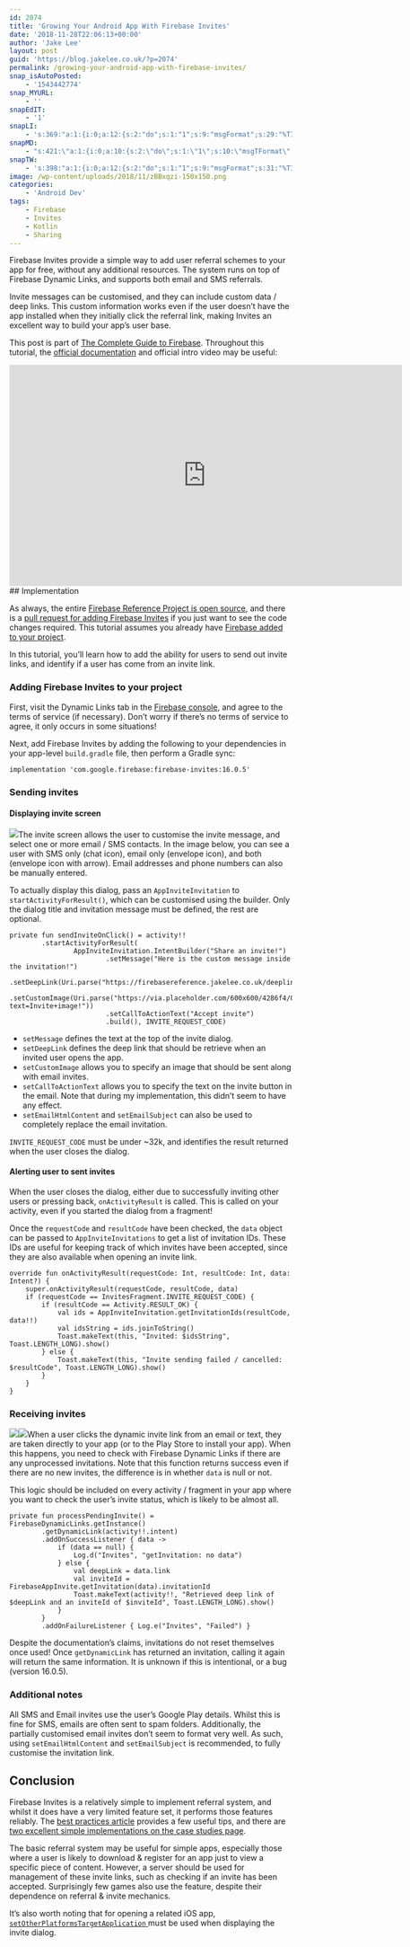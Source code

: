 ```yaml
---
id: 2074
title: 'Growing Your Android App With Firebase Invites'
date: '2018-11-28T22:06:13+00:00'
author: 'Jake Lee'
layout: post
guid: 'https://blog.jakelee.co.uk/?p=2074'
permalink: /growing-your-android-app-with-firebase-invites/
snap_isAutoPosted:
    - '1543442774'
snap_MYURL:
    - ''
snapEdIT:
    - '1'
snapLI:
    - 's:369:"a:1:{i:0;a:12:{s:2:"do";s:1:"1";s:9:"msgFormat";s:29:"%TITLE% %HCATS% %HTAGS% %URL%";s:8:"postType";s:1:"A";s:9:"isAutoImg";s:1:"A";s:8:"imgToUse";s:0:"";s:9:"isAutoURL";s:1:"A";s:8:"urlToUse";s:0:"";s:4:"doLI";i:0;s:8:"isPosted";s:1:"1";s:4:"pgID";s:0:"";s:7:"postURL";s:50:"www.linkedin.com/updates?topic=6473668355336339456";s:5:"pDate";s:19:"2018-11-28 22:06:51";}}";'
snapMD:
    - "s:421:\"a:1:{i:0;a:10:{s:2:\"do\";s:1:\"1\";s:10:\"msgTFormat\";s:7:\"%TITLE%\";s:9:\"msgFormat\";s:66:\"%ANNOUNCE%\r\n<br><br>\r\nFull post by %AUTHORNAME% available at %URL%\";s:9:\"isAutoURL\";s:1:\"A\";s:8:\"urlToUse\";s:0:\"\";s:4:\"doMD\";i:0;s:8:\"isPosted\";s:1:\"1\";s:4:\"pgID\";s:12:\"fb96eda9dadd\";s:7:\"postURL\";s:89:\"https://medium.com/@JakeSteam/growing-your-android-app-with-firebase-invites-fb96eda9dadd\";s:5:\"pDate\";s:19:\"2018-11-28 22:06:54\";}}\";"
snapTW:
    - 's:398:"a:1:{i:0;a:12:{s:2:"do";s:1:"1";s:9:"msgFormat";s:31:"%TITLE% (%HCATS% %HTAGS%) %URL%";s:8:"attchImg";s:1:"0";s:9:"isAutoImg";s:1:"A";s:8:"imgToUse";s:0:"";s:9:"isAutoURL";s:1:"A";s:8:"urlToUse";s:0:"";s:4:"doTW";i:0;s:8:"isPosted";s:1:"1";s:4:"pgID";s:19:"1067902668616679426";s:7:"postURL";s:57:"https://twitter.com/JakeLeeLtd/status/1067902668616679426";s:5:"pDate";s:19:"2018-11-28 22:06:51";}}";'
image: /wp-content/uploads/2018/11/zBBxqzi-150x150.png
categories:
    - 'Android Dev'
tags:
    - Firebase
    - Invites
    - Kotlin
    - Sharing
---
```


Firebase Invites provide a simple way to add user referral schemes to your app for free, without any additional resources. The system runs on top of Firebase Dynamic Links, and supports both email and SMS referrals.

Invite messages can be customised, and they can include custom data / deep links. This custom information works even if the user doesn’t have the app installed when they initially click the referral link, making Invites an excellent way to build your app’s user base.

This post is part of [The Complete Guide to Firebase](https://blog.jakelee.co.uk//firebase/). Throughout this tutorial, the [official documentation](https://firebase.google.com/docs/invites/android) and official intro video may be useful:

<div class="video-container"><span class="embed-youtube" style="text-align:center; display: block;"><iframe allowfullscreen="true" class="youtube-player" height="394" sandbox="allow-scripts allow-same-origin allow-popups allow-presentation" src="https://www.youtube.com/embed/LkaIJCZ_HyM?version=3&rel=1&showsearch=0&showinfo=1&iv_load_policy=1&fs=1&hl=en-GB&autohide=2&wmode=transparent" style="border:0;" width="700"></iframe></span></div>## Implementation

As always, the entire [Firebase Reference Project is open source](https://github.com/JakeSteam/FirebaseReference), and there is a [pull request for adding Firebase Invites](https://github.com/JakeSteam/FirebaseReference/pull/10) if you just want to see the code changes required. This tutorial assumes you already have [Firebase added to your project](https://blog.jakelee.co.uk//adding-firebase-to-an-android-project/).

In this tutorial, you’ll learn how to add the ability for users to send out invite links, and identify if a user has come from an invite link.

### Adding Firebase Invites to your project

First, visit the Dynamic Links tab in the [Firebase console](https://console.firebase.google.com/u/0/), and agree to the terms of service (if necessary). Don’t worry if there’s no terms of service to agree, it only occurs in some situations!

Next, add Firebase Invites by adding the following to your dependencies in your app-level `build.gradle` file, then perform a Gradle sync:

```
implementation 'com.google.firebase:firebase-invites:16.0.5'
```

### Sending invites

#### Displaying invite screen

[![](https://i1.wp.com/blog.jakelee.co.uk/wp-content/uploads/2018/11/invites.png?resize=228%2C300&ssl=1)](https://i1.wp.com/blog.jakelee.co.uk/wp-content/uploads/2018/11/invites.png?ssl=1)The invite screen allows the user to customise the invite message, and select one or more email / SMS contacts. In the image below, you can see a user with SMS only (chat icon), email only (envelope icon), and both (envelope icon with arrow). Email addresses and phone numbers can also be manually entered.

To actually display this dialog, pass an `AppInviteInvitation` to `startActivityForResult()`, which can be customised using the builder. Only the dialog title and invitation message must be defined, the rest are optional.

```
private fun sendInviteOnClick() = activity!!
        .startActivityForResult(
                AppInviteInvitation.IntentBuilder("Share an invite!")
                        .setMessage("Here is the custom message inside the invitation!")
                        .setDeepLink(Uri.parse("https://firebasereference.jakelee.co.uk/deeplink"))
                        .setCustomImage(Uri.parse("https://via.placeholder.com/600x600/4286f4/000000?text=Invite+image!"))
                        .setCallToActionText("Accept invite")
                        .build(), INVITE_REQUEST_CODE)
```

- `setMessage` defines the text at the top of the invite dialog.
- `setDeepLink` defines the deep link that should be retrieve when an invited user opens the app.
- `setCustomImage` allows you to specify an image that should be sent along with email invites.
- `setCallToActionText` allows you to specify the text on the invite button in the email. Note that during my implementation, this didn’t seem to have any effect.
- `setEmailHtmlContent` and `setEmailSubject` can also be used to completely replace the email invitation.

`INVITE_REQUEST_CODE` must be under ~32k, and identifies the result returned when the user closes the dialog.

#### Alerting user to sent invites

When the user closes the dialog, either due to successfully inviting other users or pressing back, `onActivityResult` is called. This is called on your activity, even if you started the dialog from a fragment!

Once the `requestCode` and `resultCode` have been checked, the `data` object can be passed to `AppInviteInvitations` to get a list of invitation IDs. These IDs are useful for keeping track of which invites have been accepted, since they are also available when opening an invite link.

```
override fun onActivityResult(requestCode: Int, resultCode: Int, data: Intent?) {
    super.onActivityResult(requestCode, resultCode, data)
    if (requestCode == InvitesFragment.INVITE_REQUEST_CODE) {
        if (resultCode == Activity.RESULT_OK) {
            val ids = AppInviteInvitation.getInvitationIds(resultCode, data!!)
            val idsString = ids.joinToString()
            Toast.makeText(this, "Invited: $idsString", Toast.LENGTH_LONG).show()
        } else {
            Toast.makeText(this, "Invite sending failed / cancelled: $resultCode", Toast.LENGTH_LONG).show()
        }
    }
}
```

### Receiving invites

[![](https://i1.wp.com/blog.jakelee.co.uk/wp-content/uploads/2018/11/zBBxqzi-1.png?resize=300%2C136&ssl=1)](https://i1.wp.com/blog.jakelee.co.uk/wp-content/uploads/2018/11/zBBxqzi-1.png?ssl=1)[![](https://i1.wp.com/blog.jakelee.co.uk/wp-content/uploads/2018/11/invite.png?resize=300%2C188&ssl=1)](https://i1.wp.com/blog.jakelee.co.uk/wp-content/uploads/2018/11/invite.png?ssl=1)When a user clicks the dynamic invite link from an email or text, they are taken directly to your app (or to the Play Store to install your app). When this happens, you need to check with Firebase Dynamic Links if there are any unprocessed invitations. Note that this function returns success even if there are no new invites, the difference is in whether `data` is null or not.

This logic should be included on every activity / fragment in your app where you want to check the user’s invite status, which is likely to be almost all.

```
private fun processPendingInvite() = FirebaseDynamicLinks.getInstance()
        .getDynamicLink(activity!!.intent)
        .addOnSuccessListener { data ->
            if (data == null) {
                Log.d("Invites", "getInvitation: no data")
            } else {
                val deepLink = data.link
                val inviteId = FirebaseAppInvite.getInvitation(data).invitationId
                Toast.makeText(activity!!, "Retrieved deep link of $deepLink and an inviteId of $inviteId", Toast.LENGTH_LONG).show()
            }
        }
        .addOnFailureListener { Log.e("Invites", "Failed") }
```

Despite the documentation’s claims, invitations do not reset themselves once used! Once `getDynamicLink` has returned an invitation, calling it again will return the same information. It is unknown if this is intentional, or a bug (version 16.0.5).

### Additional notes

All SMS and Email invites use the user’s Google Play details. Whilst this is fine for SMS, emails are often sent to spam folders. Additionally, the partially customised email invites don’t seem to format very well. As such, using `setEmailHtmlContent` and `setEmailSubject` is recommended, to fully customise the invitation link.

## Conclusion

Firebase Invites is a relatively simple to implement referral system, and whilst it does have a very limited feature set, it performs those features reliably. The [best practices article](https://firebase.google.com/docs/invites/best-practices) provides a few useful tips, and there are [two excellent simple implementations on the case studies page](https://firebase.google.com/docs/invites/case-studies).

The basic referral system may be useful for simple apps, especially those where a user is likely to download &amp; register for an app just to view a specific piece of content. However, a server should be used for management of these invite links, such as checking if an invite has been accepted. Surprisingly few games also use the feature, despite their dependence on referral &amp; invite mechanics.

It’s also worth noting that for opening a related iOS app, [`setOtherPlatformsTargetApplication` ](https://firebase.google.com/docs/reference/android/com/google/android/gms/appinvite/AppInviteInvitation.IntentBuilder#setOtherPlatformsTargetApplication(int,%20java.lang.String))must be used when displaying the invite dialog.